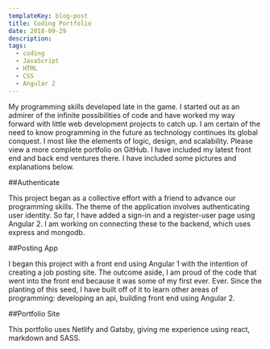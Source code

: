 ```yaml
---
templateKey: blog-post
title: Coding Portfolio
date: 2018-09-29
description:
tags:
  - coding
  - JavaScript
  - HTML
  - CSS
  - Angular 2
---
```

My programming skills developed late in the game. I started out as an admirer of the infinite possibilities of code and have worked my way forward with little web development projects to catch up. I am certain of the need to know programming in the future as technology continues its global conquest. I most like the elements of logic, design, and scalability. Please view a more complete portfolio on GitHub. I have included my latest front end and back end ventures there. I have included some pictures and explanations below. 

##Authenticate

This project began as a collective effort with a friend to advance our programming skills. The theme of the application involves authenticating user identity. So far, I have added a sign-in and a register-user page using Angular 2. I am working on connecting these to the backend, which uses express and mongodb. 

##Posting App

I began this project with a front end using Angular 1 with the intention of creating a job posting site. The outcome aside, I am proud of the code that went into the front end because it was some of my first ever. Ever. Since the planting of this seed, I have built off of it to learn other areas of programming: developing an api, building front end using Angular 2.

##Portfolio Site

This portfolio uses Netlify and Gatsby, giving me experience using react, markdown and SASS. 
